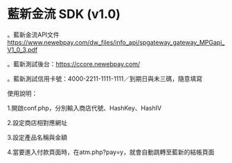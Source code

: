 # 藍新金流 SDK (v1.0)

。藍新金流API文件　https://www.newebpay.com/dw_files/info_api/spgateway_gateway_MPGapi_V1_0_3.pdf

。藍新測試後台：https://ccore.newebpay.com/

。藍新測試信用卡號：4000-2211-1111-1111／到期日與未三碼，隨意填寫


使用說明：

1.開啟conf.php，分別輸入商店代號、HashKey、HashIV

2.設定商店相對應網址

3.設定產品名稱與金額

4.當要進入付款頁面時，在atm.php?pay=y，就會自動跳轉至藍新的結帳頁面
